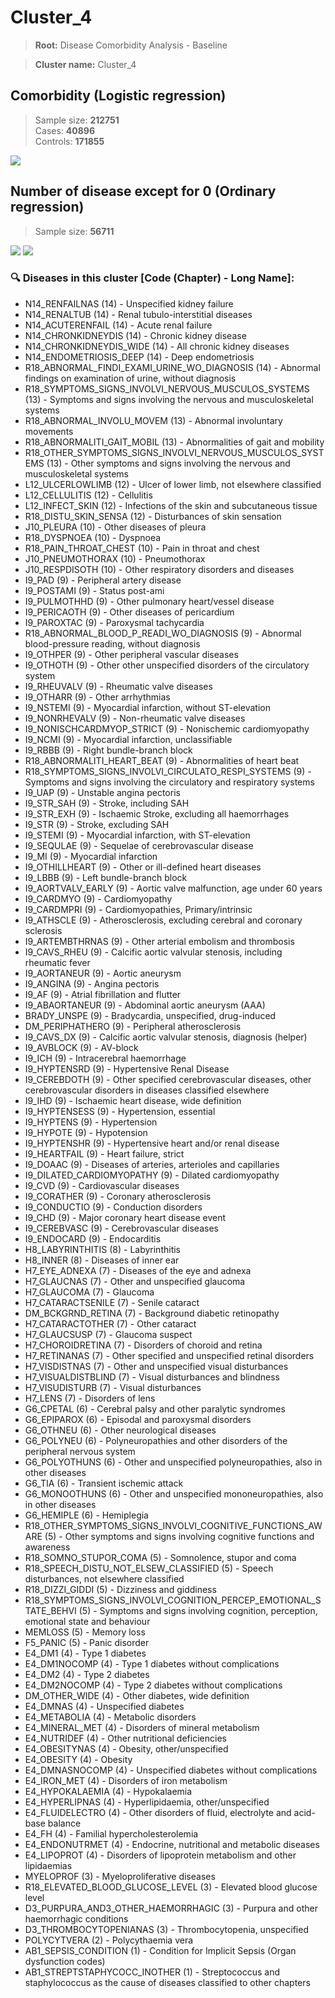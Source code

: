 # Cluster_4
    
> **Root:** Disease Comorbidity Analysis - Baseline

> **Cluster name:** Cluster_4  

## Comorbidity (Logistic regression)
> Sample size: **212751**  
> Cases: **40896**  
> Controls: **171855**
<img src="/Cluster/Figures/Baseline/LG/Cluster_4.png" />
<CsvTable src="/Cluster/Data/Baseline/LG/LG_Cluster_4.csv" label="🔍 View full results" />

## Number of disease except for 0 (Ordinary regression)
> Sample size: **56711**
<img src="/Cluster/Figures/Baseline/Histogram/Cluster_4_ba.png" />
<CsvTable src="/Cluster/Data/Baseline/Histogram/Cluster_4_ba.csv" label="🔍 View full results" />
        
<img src="/Cluster/Figures/Baseline/ORD/Cluster_4.png" />
<CsvTable src="/Cluster/Data/Baseline/ORD/ORD_Cluster_4.csv" label="🔍 View full results" />

### 🔍 Diseases in this cluster [Code (Chapter) - Long Name]:
- N14_RENFAILNAS (14) - Unspecified kidney failure
- N14_RENALTUB (14) - Renal tubulo-interstitial diseases
- N14_ACUTERENFAIL (14) - Acute renal failure
- N14_CHRONKIDNEYDIS (14) - Chronic kidney disease
- N14_CHRONKIDNEYDIS_WIDE (14) - All chronic kidney diseases
- N14_ENDOMETRIOSIS_DEEP (14) - Deep endometriosis
- R18_ABNORMAL_FINDI_EXAMI_URINE_WO_DIAGNOSIS (14) - Abnormal findings on examination of urine, without diagnosis
- R18_SYMPTOMS_SIGNS_INVOLVI_NERVOUS_MUSCULOS_SYSTEMS (13) - Symptoms and signs involving the nervous and musculoskeletal systems
- R18_ABNORMAL_INVOLU_MOVEM (13) - Abnormal involuntary movements
- R18_ABNORMALITI_GAIT_MOBIL (13) - Abnormalities of gait and mobility
- R18_OTHER_SYMPTOMS_SIGNS_INVOLVI_NERVOUS_MUSCULOS_SYSTEMS (13) - Other symptoms and signs involving the nervous and musculoskeletal systems
- L12_ULCERLOWLIMB (12) - Ulcer of lower limb, not elsewhere classified
- L12_CELLULITIS (12) - Cellulitis
- L12_INFECT_SKIN (12) - Infections of the skin and subcutaneous tissue
- R18_DISTU_SKIN_SENSA (12) - Disturbances of skin sensation
- J10_PLEURA (10) - Other diseases of pleura
- R18_DYSPNOEA (10) - Dyspnoea
- R18_PAIN_THROAT_CHEST (10) - Pain in throat and chest
- J10_PNEUMOTHORAX (10) - Pneumothorax
- J10_RESPDISOTH (10) - Other respiratory disorders and diseases
- I9_PAD (9) - Peripheral artery disease
- I9_POSTAMI (9) - Status post-ami
- I9_PULMOTHHD (9) - Other pulmonary heart/vessel disease
- I9_PERICAOTH (9) - Other diseases of pericardium
- I9_PAROXTAC (9) - Paroxysmal tachycardia
- R18_ABNORMAL_BLOOD_P_READI_WO_DIAGNOSIS (9) - Abnormal blood-pressure reading, without diagnosis
- I9_OTHPER (9) - Other peripheral vascular diseases
- I9_OTHOTH (9) - Other other unspecified disorders of the circulatory system
- I9_RHEUVALV (9) - Rheumatic valve diseases
- I9_OTHARR (9) - Other arrhythmias
- I9_NSTEMI (9) - Myocardial infarction, without ST-elevation
- I9_NONRHEVALV (9) - Non-rheumatic valve diseases
- I9_NONISCHCARDMYOP_STRICT (9) - Nonischemic cardiomyopathy
- I9_NCMI (9) - Myocardial infarction, unclassifiable
- I9_RBBB (9) - Right bundle-branch block
- R18_ABNORMALITI_HEART_BEAT (9) - Abnormalities of heart beat
- R18_SYMPTOMS_SIGNS_INVOLVI_CIRCULATO_RESPI_SYSTEMS (9) - Symptoms and signs involving the circulatory and respiratory systems
- I9_UAP (9) - Unstable angina pectoris
- I9_STR_SAH (9) - Stroke, including SAH
- I9_STR_EXH (9) - Ischaemic Stroke, excluding all haemorrhages
- I9_STR (9) - Stroke, excluding SAH
- I9_STEMI (9) - Myocardial infarction, with ST-elevation
- I9_SEQULAE (9) - Sequelae of cerebrovascular disease
- I9_MI (9) - Myocardial infarction
- I9_OTHILLHEART (9) - Other or ill-defined heart diseases
- I9_LBBB (9) - Left bundle-branch block
- I9_AORTVALV_EARLY (9) - Aortic valve malfunction, age under 60 years
- I9_CARDMYO (9) - Cardiomyopathy
- I9_CARDMPRI (9) - Cardiomyopathies, Primary/intrinsic
- I9_ATHSCLE (9) - Atherosclerosis, excluding cerebral and coronary sclerosis
- I9_ARTEMBTHRNAS (9) - Other arterial embolism and thrombosis
- I9_CAVS_RHEU (9) - Calcific aortic valvular stenosis, including rheumatic fever
- I9_AORTANEUR (9) - Aortic aneurysm
- I9_ANGINA (9) - Angina pectoris
- I9_AF (9) - Atrial fibrillation and flutter
- I9_ABAORTANEUR (9) - Abdominal aortic aneurysm (AAA)
- BRADY_UNSPE (9) - Bradycardia, unspecified, drug-induced
- DM_PERIPHATHERO (9) - Peripheral atherosclerosis
- I9_CAVS_DX (9) - Calcific aortic valvular stenosis, diagnosis (helper)
- I9_AVBLOCK (9) - AV-block
- I9_ICH (9) - Intracerebral haemorrhage
- I9_HYPTENSRD (9) - Hypertensive Renal Disease
- I9_CEREBDOTH (9) - Other specified cerebrovascular diseases, other cerebrovascular disorders in diseases classified elsewhere
- I9_IHD (9) - Ischaemic heart disease, wide definition
- I9_HYPTENSESS (9) - Hypertension, essential
- I9_HYPTENS (9) - Hypertension
- I9_HYPOTE (9) - Hypotension
- I9_HYPTENSHR (9) - Hypertensive heart and/or renal disease
- I9_HEARTFAIL (9) - Heart failure, strict
- I9_DOAAC (9) - Diseases of arteries, arterioles and capillaries
- I9_DILATED_CARDIOMYOPATHY (9) - Dilated cardiomyopathy
- I9_CVD (9) - Cardiovascular diseases
- I9_CORATHER (9) - Coronary atherosclerosis
- I9_CONDUCTIO (9) - Conduction disorders
- I9_CHD (9) - Major coronary heart disease event
- I9_CEREBVASC (9) - Cerebrovascular diseases
- I9_ENDOCARD (9) - Endocarditis
- H8_LABYRINTHITIS (8) - Labyrinthitis
- H8_INNER (8) - Diseases of inner ear
- H7_EYE_ADNEXA (7) - Diseases of the eye and adnexa
- H7_GLAUCNAS (7) - Other and unspecified glaucoma
- H7_GLAUCOMA (7) - Glaucoma
- H7_CATARACTSENILE (7) - Senile cataract
- DM_BCKGRND_RETINA (7) - Background diabetic retinopathy
- H7_CATARACTOTHER (7) - Other cataract
- H7_GLAUCSUSP (7) - Glaucoma suspect
- H7_CHOROIDRETINA (7) - Disorders of choroid and retina
- H7_RETINANAS (7) - Other specified and unspecified retinal disorders
- H7_VISDISTNAS (7) - Other and unspecified visual disturbances
- H7_VISUALDISTBLIND (7) - Visual disturbances and blindness
- H7_VISUDISTURB (7) - Visual disturbances
- H7_LENS (7) - Disorders of lens
- G6_CPETAL (6) - Cerebral palsy and other paralytic syndromes
- G6_EPIPAROX (6) - Episodal and paroxysmal disorders
- G6_OTHNEU (6) - Other neurological diseases
- G6_POLYNEU (6) - Polyneuropathies and other disorders of the peripheral nervous system
- G6_POLYOTHUNS (6) - Other and unspecified polyneuropathies, also in other diseases
- G6_TIA (6) - Transient ischemic attack
- G6_MONOOTHUNS (6) - Other and unspecified mononeuropathies, also in other diseases
- G6_HEMIPLE (6) - Hemiplegia
- R18_OTHER_SYMPTOMS_SIGNS_INVOLVI_COGNITIVE_FUNCTIONS_AWARE (5) - Other symptoms and signs involving cognitive functions and awareness
- R18_SOMNO_STUPOR_COMA (5) - Somnolence, stupor and coma
- R18_SPEECH_DISTU_NOT_ELSEW_CLASSIFIED (5) - Speech disturbances, not elsewhere classified
- R18_DIZZI_GIDDI (5) - Dizziness and giddiness
- R18_SYMPTOMS_SIGNS_INVOLVI_COGNITION_PERCEP_EMOTIONAL_STATE_BEHVI (5) - Symptoms and signs involving cognition, perception, emotional state and behaviour
- MEMLOSS (5) - Memory loss
- F5_PANIC (5) - Panic disorder
- E4_DM1 (4) - Type 1 diabetes
- E4_DM1NOCOMP (4) - Type 1 diabetes without complications
- E4_DM2 (4) - Type 2 diabetes
- E4_DM2NOCOMP (4) - Type 2 diabetes without complications
- DM_OTHER_WIDE (4) - Other diabetes, wide definition
- E4_DMNAS (4) - Unspecified diabetes
- E4_METABOLIA (4) - Metabolic disorders
- E4_MINERAL_MET (4) - Disorders of mineral metabolism
- E4_NUTRIDEF (4) - Other nutritional deficiencies
- E4_OBESITYNAS (4) - Obesity, other/unspecified
- E4_OBESITY (4) - Obesity
- E4_DMNASNOCOMP (4) - Unspecified diabetes without complications
- E4_IRON_MET (4) - Disorders of iron metabolism
- E4_HYPOKALAEMIA (4) - Hypokalaemia
- E4_HYPERLIPNAS (4) - Hyperlipidaemia, other/unspecified
- E4_FLUIDELECTRO (4) - Other disorders of fluid, electrolyte and acid-base balance
- E4_FH (4) - Familial hypercholesterolemia
- E4_ENDONUTRMET (4) - Endocrine, nutritional and metabolic diseases
- E4_LIPOPROT (4) - Disorders of lipoprotein metabolism and other lipidaemias
- MYELOPROF (3) - Myeloproliferative diseases
- R18_ELEVATED_BLOOD_GLUCOSE_LEVEL (3) - Elevated blood glucose level
- D3_PURPURA_AND3_OTHER_HAEMORRHAGIC (3) - Purpura and other haemorrhagic conditions
- D3_THROMBOCYTOPENIANAS (3) - Thrombocytopenia, unspecified
- POLYCYTVERA (2) - Polycythaemia vera
- AB1_SEPSIS_CONDITION (1) - Condition for Implicit Sepsis (Organ dysfunction codes)
- AB1_STREPTSTAPHYCOCC_INOTHER (1) - Streptococcus and staphylococcus as the cause of diseases classified to other chapters
